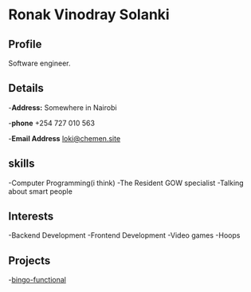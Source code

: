 # Ronak Vinodray Solanki


## Profile

Software engineer.


## Details

-**Address:** Somewhere in Nairobi

-**phone** +254 727 010 563

-**Email Address** loki@chemen.site

## skills

-Computer Programming(i think)
-The Resident GOW specialist
-Talking about smart people

## Interests

-Backend Development
-Frontend Development
-Video games
-Hoops

## Projects
-[bingo-functional](https://github.com/ace411/bingo-functional)



